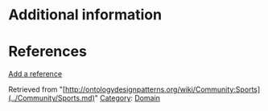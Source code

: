 #  Additional information


#  References


[Add a reference](index.php@title=Odp%253AAdd_reference&subject=../Community/Sports.md "http://ontologydesignpatterns.org/wiki/index.php?title=Odp:Add_reference&subject=Community%3ASports")


  






Retrieved from "[http://ontologydesignpatterns.org/wiki/Community:Sports](../Community/Sports.md)"
 [Category](http://ontologydesignpatterns.org/wiki/Special:Categories "Special:Categories"): [Domain](../Category/Domain.md "Category:Domain")
